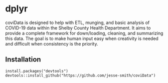 # dplyr <a href='https://github.com/jesse-smith/coviData/blob/master/hex-coviData.png' align="right" height="139" /></a>

coviData is designed to help with ETL, munging, and basic analysis of COVID-19 data within the Shelby County Health Department. It aims to provide a complete framework for down/loading, cleaning, and summarizing this data. The goal is to make human input easy when creativity is needed and difficult when consistency is the priority.

## Installation
```
install.packages("devtools")
devtools::install_github("https://github.com/jesse-smith/coviData")
```
